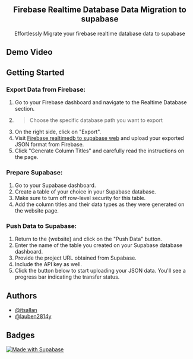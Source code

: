  <h2 align="center">Firebase Realtime Database Data Migration to supabase </h2>

<p align="center"> Effortlessly Migrate your firebase realtime database data to supabase </p>

## Demo Video


## Getting Started

### Export Data from Firebase:
1. Go to your Firebase dashboard and navigate to the Realtime Database section.
2. > Choose the specific database path you want to export
3. On the right side, click on "Export".
4. Visit [Firebase realtimedb to supabase web](https://firebase-realtimedb-to-supabase.vercel.app/) and upload your exported JSON format from Firebase.
5. Click "Generate Column Titles" and carefully read the instructions on the page.

### Prepare Supabase:
1. Go to your Supabase dashboard.
2. Create a table of your choice in your Supabase database.
3. Make sure to turn off row-level security for this table.
4. Add the column titles and their data types as they were generated on the website page.

### Push Data to Supabase:
1. Return to the {website} and click on the "Push Data" button.
2. Enter the name of the table you created on your Supabase database dashboard.
3. Provide the project URL obtained from Supabase.
4. Include the API key as well.
5. Click the button below to start uploading your JSON data. You'll see a progress bar indicating the transfer status.


## Authors

- [@itsallan](https://github.com/itsallan)
- [@lauben2814y](https://github.com/lauben2814y)
## Badges
[![Made with Supabase](https://supabase.com/badge-made-with-supabase-dark.svg)](https://supabase.com)
